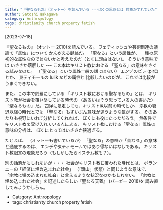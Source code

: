 ```yaml
---
title: "『聖なるもの』（オットー）を読んでいる ---ぼくの思惑とは 対象がずれていた"
author: Satoshi Nakagawa
category: Anthropology
tags: christianity church property fetish
---
```


[2023-07-18]  
 
『聖なるもの』
(オットー 2010)を読んでいる。
フェティッシュや芸術関連の議論で「属性」について
かんがえる脈絡だ。
「聖なる」という属性が、
一種の原初的な属性なのではないかと考えたのだ（とくに理由はない）。
そういう意味では
いささか落胆した ---
この本はキリスト教における
「聖なる」の意味をさぐる試みなのだ。
（「聖なる」という属性一般の話ではない）
エンデのピレ (pirE) とか、
東ティモールの lulik などの属性と
比較したいのだが、
これでは比較がうまくできない。

 また、この本で問題にしている
「キリスト教における聖なるもの」とは、
キリスト教が社会を覆い尽している時代の
（あるいはそう思っている人の書いた）「聖なるもの」だ。
西洋に限定しても、キリスト教以前の時代とか、
宗教の衰退以降の時代とでは
「聖なる」もずいぶん意味が違うような気がする。
そのあたりも視野にいれて分析してくれれば、
ぼくにも役にたっただろう。
無条件でキリスト教を受け入れている人による、
キリスト教における「聖なる」属性の意味の分析は、
ぼくにとってはいささか狭過ぎる。

 たとえば、
（オットーも書いているが）
「聖なる」の意味が「善なる」の意味と通底するのは、
エンデや東ティモールではあり得ないはなしである。
キリスト教限定の現象だろう（もしかしたらイスラム教も？）。

 別の話題かもしれないが・・・
社会がキリスト教に覆われた時代とは、
ポランニーの「経済に埋め込まれた社会」
（「頭山」状態）と同じような意味で、
「宗教に埋め込まれた社会」と言えるような状況なのかもしれない。
「宗教に埋め込まれた社会」を記述したらしい『聖なる天蓋』
(バーガー 2018)を
読み直してみようかしらん。

- Category: [Anthropology](/categories.html#Anthropology)
- tags: christianity church property fetish
